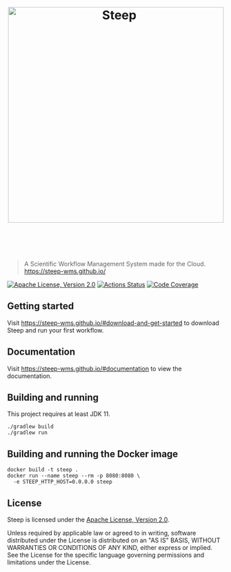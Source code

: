 <h1 align="center">
	<br>
	<br>
	<img width="500" src="https://steep-wms.github.io/images/steep-logo.svg" alt="Steep">
	<br>
	<br>
	<br>
</h1>

> A Scientific Workflow Management System made for the Cloud. https://steep-wms.github.io/

[![Apache License, Version 2.0](https://img.shields.io/badge/license-Apache--2.0-blue.svg)](http://www.apache.org/licenses/LICENSE-2.0) [![Actions Status](https://github.com/steep-wms/steep/workflows/Java%20CI/badge.svg)](https://github.com/steep-wms/steep/actions) [![Code Coverage](https://img.shields.io/codecov/c/github/steep-wms/steep)](https://codecov.io/gh/steep-wms/steep)

Getting started
---------------

Visit https://steep-wms.github.io/#download-and-get-started to download Steep and run your first workflow.

Documentation
-------------

Visit https://steep-wms.github.io/#documentation to view the documentation.

Building and running
--------------------

This project requires at least JDK 11.

    ./gradlew build
    ./gradlew run

Building and running the Docker image
-------------------------------------

    docker build -t steep .
    docker run --name steep --rm -p 8080:8080 \
      -e STEEP_HTTP_HOST=0.0.0.0 steep

License
-------

Steep is licensed under the
[Apache License, Version 2.0](http://www.apache.org/licenses/LICENSE-2.0).

Unless required by applicable law or agreed to in writing, software
distributed under the License is distributed on an "AS IS" BASIS,
WITHOUT WARRANTIES OR CONDITIONS OF ANY KIND, either express or implied.
See the License for the specific language governing permissions and
limitations under the License.
